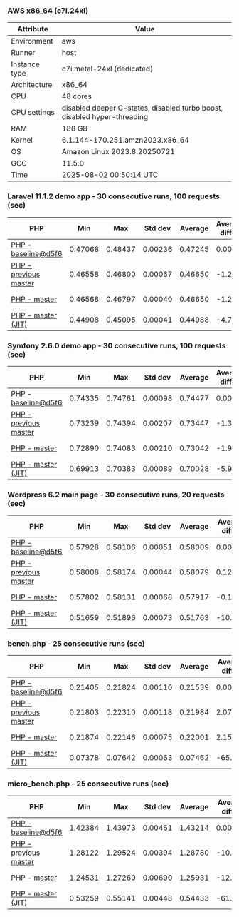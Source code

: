 ### AWS x86_64 (c7i.24xl)

|  Attribute    |     Value      |
|---------------|----------------|
| Environment   |aws|
| Runner        |host|
| Instance type |c7i.metal-24xl (dedicated)|
| Architecture  |x86_64
| CPU           |48 cores|
| CPU settings  |disabled deeper C-states, disabled turbo boost, disabled hyper-threading|
| RAM           |188 GB|
| Kernel        |6.1.144-170.251.amzn2023.x86_64|
| OS            |Amazon Linux 2023.8.20250721|
| GCC           |11.5.0|
| Time          |2025-08-02 00:50:14 UTC|

### Laravel 11.1.2 demo app - 30 consecutive runs, 100 requests (sec)

|     PHP     |     Min     |     Max     |    Std dev   |   Average  |  Average diff % |   Median   | Median diff % |     Memory    |
|-------------|-------------|-------------|--------------|------------|-----------------|------------|---------------|---------------|
|[PHP - baseline@d5f6](https://github.com/php/php-src/commit/d5f6e56610)|0.47068|0.48437|0.00236|0.47245|0.00%|0.47186|0.00%|43.29 MB|
|[PHP - previous master](https://github.com/php/php-src/commit/6f3bc59950)|0.46558|0.46800|0.00067|0.46650|-1.26%|0.46632|-1.18%|43.73 MB|
|[PHP - master](https://github.com/php/php-src/commit/55a3e33bb1)|0.46568|0.46797|0.00040|0.46650|-1.26%|0.46648|-1.14%|43.56 MB|
|[PHP - master (JIT)](https://github.com/php/php-src/commit/55a3e33bb1)|0.44908|0.45095|0.00041|0.44988|-4.78%|0.44990|-4.65%|53.75 MB|

### Symfony 2.6.0 demo app - 30 consecutive runs, 100 requests (sec)

|     PHP     |     Min     |     Max     |    Std dev   |   Average  |  Average diff % |   Median   | Median diff % |     Memory    |
|-------------|-------------|-------------|--------------|------------|-----------------|------------|---------------|---------------|
|[PHP - baseline@d5f6](https://github.com/php/php-src/commit/d5f6e56610)|0.74335|0.74761|0.00098|0.74477|0.00%|0.74466|0.00%|39.95 MB|
|[PHP - previous master](https://github.com/php/php-src/commit/6f3bc59950)|0.73239|0.74394|0.00207|0.73447|-1.38%|0.73406|-1.42%|40.35 MB|
|[PHP - master](https://github.com/php/php-src/commit/55a3e33bb1)|0.72890|0.74083|0.00210|0.73042|-1.93%|0.73002|-1.96%|40.24 MB|
|[PHP - master (JIT)](https://github.com/php/php-src/commit/55a3e33bb1)|0.69913|0.70383|0.00089|0.70028|-5.97%|0.70006|-5.99%|47.78 MB|

### Wordpress 6.2 main page - 30 consecutive runs, 20 requests (sec)

|     PHP     |     Min     |     Max     |    Std dev   |   Average  |  Average diff % |   Median   | Median diff % |     Memory    |
|-------------|-------------|-------------|--------------|------------|-----------------|------------|---------------|---------------|
|[PHP - baseline@d5f6](https://github.com/php/php-src/commit/d5f6e56610)|0.57928|0.58106|0.00051|0.58009|0.00%|0.58000|0.00%|43.42 MB|
|[PHP - previous master](https://github.com/php/php-src/commit/6f3bc59950)|0.58008|0.58174|0.00044|0.58079|0.12%|0.58070|0.12%|43.54 MB|
|[PHP - master](https://github.com/php/php-src/commit/55a3e33bb1)|0.57802|0.58131|0.00068|0.57917|-0.16%|0.57913|-0.15%|43.32 MB|
|[PHP - master (JIT)](https://github.com/php/php-src/commit/55a3e33bb1)|0.51659|0.51896|0.00073|0.51763|-10.77%|0.51750|-10.78%|61.39 MB|

### bench.php - 25 consecutive runs (sec)

|     PHP     |     Min     |     Max     |    Std dev   |   Average  |  Average diff % |   Median   | Median diff % |     Memory    |
|-------------|-------------|-------------|--------------|------------|-----------------|------------|---------------|---------------|
|[PHP - baseline@d5f6](https://github.com/php/php-src/commit/d5f6e56610)|0.21405|0.21824|0.00110|0.21539|0.00%|0.21479|0.00%|26.42 MB|
|[PHP - previous master](https://github.com/php/php-src/commit/6f3bc59950)|0.21803|0.22310|0.00118|0.21984|2.07%|0.21963|2.25%|26.73 MB|
|[PHP - master](https://github.com/php/php-src/commit/55a3e33bb1)|0.21874|0.22146|0.00075|0.22001|2.15%|0.22013|2.48%|26.55 MB|
|[PHP - master (JIT)](https://github.com/php/php-src/commit/55a3e33bb1)|0.07378|0.07642|0.00063|0.07462|-65.35%|0.07453|-65.30%|27.78 MB|

### micro_bench.php - 25 consecutive runs (sec)

|     PHP     |     Min     |     Max     |    Std dev   |   Average  |  Average diff % |   Median   | Median diff % |     Memory    |
|-------------|-------------|-------------|--------------|------------|-----------------|------------|---------------|---------------|
|[PHP - baseline@d5f6](https://github.com/php/php-src/commit/d5f6e56610)|1.42384|1.43973|0.00461|1.43214|0.00%|1.43216|0.00%|20.64 MB|
|[PHP - previous master](https://github.com/php/php-src/commit/6f3bc59950)|1.28122|1.29524|0.00394|1.28780|-10.08%|1.28780|-10.08%|21.01 MB|
|[PHP - master](https://github.com/php/php-src/commit/55a3e33bb1)|1.24531|1.27260|0.00690|1.25931|-12.07%|1.26043|-11.99%|20.84 MB|
|[PHP - master (JIT)](https://github.com/php/php-src/commit/55a3e33bb1)|0.53259|0.55141|0.00448|0.54433|-61.99%|0.54565|-61.90%|22.23 MB|
